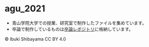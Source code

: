# agu_2021
* 青山学院大学での授業、研究室で制作したファイルを集めています。
* 卒論で制作しているものは[卒論レポジトリ](https://github.com/furuhashilab/2021gsc_IbukiShibayama)に格納しています。

© Ibuki Shibayama CC BY 4.0
